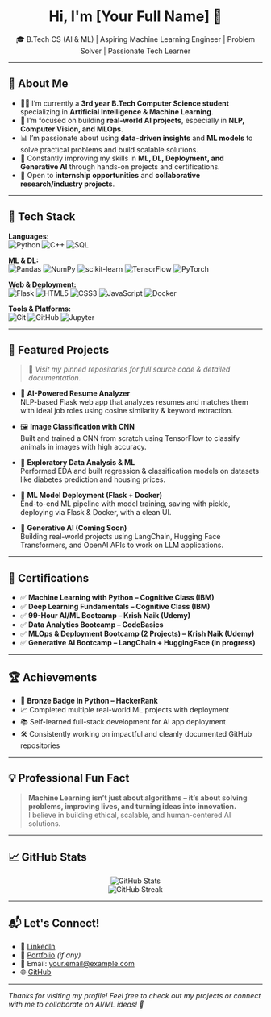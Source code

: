 <h1 align="center">Hi, I'm [Your Full Name] 👋</h1>

<p align="center">
  🎓 B.Tech CS (AI & ML) | Aspiring Machine Learning Engineer | Problem Solver | Passionate Tech Learner
</p>

---

## 🧠 About Me

- 👨‍💻 I’m currently a **3rd year B.Tech Computer Science student** specializing in **Artificial Intelligence & Machine Learning**.
- 🚀 I’m focused on building **real-world AI projects**, especially in **NLP, Computer Vision, and MLOps**.
- 📊 I’m passionate about using **data-driven insights** and **ML models** to solve practical problems and build scalable solutions.
- 🔁 Constantly improving my skills in **ML, DL, Deployment, and Generative AI** through hands-on projects and certifications.
- 🤝 Open to **internship opportunities** and **collaborative research/industry projects**.

---

## 💼 Tech Stack

**Languages:**  
![Python](https://img.shields.io/badge/-Python-3776AB?style=flat-square&logo=python&logoColor=white)
![C++](https://img.shields.io/badge/-C++-00599C?style=flat-square&logo=c%2B%2B)
![SQL](https://img.shields.io/badge/-SQL-4479A1?style=flat-square&logo=postgresql&logoColor=white)

**ML & DL:**  
![Pandas](https://img.shields.io/badge/-Pandas-150458?style=flat-square&logo=pandas)
![NumPy](https://img.shields.io/badge/-NumPy-013243?style=flat-square&logo=numpy)
![scikit-learn](https://img.shields.io/badge/-Scikit--Learn-F7931E?style=flat-square&logo=scikit-learn)
![TensorFlow](https://img.shields.io/badge/-TensorFlow-FF6F00?style=flat-square&logo=tensorflow&logoColor=white)
![PyTorch](https://img.shields.io/badge/-PyTorch-EE4C2C?style=flat-square&logo=pytorch&logoColor=white)

**Web & Deployment:**  
![Flask](https://img.shields.io/badge/-Flask-000000?style=flat-square&logo=flask)
![HTML5](https://img.shields.io/badge/-HTML5-E34F26?style=flat-square&logo=html5&logoColor=white)
![CSS3](https://img.shields.io/badge/-CSS3-1572B6?style=flat-square&logo=css3)
![JavaScript](https://img.shields.io/badge/-JavaScript-F7DF1E?style=flat-square&logo=javascript&logoColor=black)
![Docker](https://img.shields.io/badge/-Docker-2496ED?style=flat-square&logo=docker)

**Tools & Platforms:**  
![Git](https://img.shields.io/badge/-Git-F05032?style=flat-square&logo=git&logoColor=white)
![GitHub](https://img.shields.io/badge/-GitHub-181717?style=flat-square&logo=github)
![Jupyter](https://img.shields.io/badge/-Jupyter-F37626?style=flat-square&logo=jupyter)

---

## 🚀 Featured Projects

> 📌 *Visit my pinned repositories for full source code & detailed documentation.*

- 🧠 **AI-Powered Resume Analyzer**  
  NLP-based Flask web app that analyzes resumes and matches them with ideal job roles using cosine similarity & keyword extraction.

- 🖼️ **Image Classification with CNN**  
  Built and trained a CNN from scratch using TensorFlow to classify animals in images with high accuracy.

- 🧾 **Exploratory Data Analysis & ML**  
  Performed EDA and built regression & classification models on datasets like diabetes prediction and housing prices.

- 🧪 **ML Model Deployment (Flask + Docker)**  
  End-to-end ML pipeline with model training, saving with pickle, deploying via Flask & Docker, with a clean UI.

- 🧠 **Generative AI (Coming Soon)**  
  Building real-world projects using LangChain, Hugging Face Transformers, and OpenAI APIs to work on LLM applications.

---

## 📜 Certifications

- ✅ **Machine Learning with Python – Cognitive Class (IBM)**
- ✅ **Deep Learning Fundamentals – Cognitive Class (IBM)**
- ✅ **99-Hour AI/ML Bootcamp – Krish Naik (Udemy)**
- ✅ **Data Analytics Bootcamp – CodeBasics**
- ✅ **MLOps & Deployment Bootcamp (2 Projects) – Krish Naik (Udemy)**
- ✅ **Generative AI Bootcamp – LangChain + HuggingFace (in progress)**

---

## 🏆 Achievements

- 🥉 **Bronze Badge in Python – HackerRank**
- 📈 Completed multiple real-world ML projects with deployment
- 📚 Self-learned full-stack development for AI app deployment
- 🛠️ Consistently working on impactful and cleanly documented GitHub repositories

---

## 💡 Professional Fun Fact

> **Machine Learning isn’t just about algorithms – it’s about solving problems, improving lives, and turning ideas into innovation.**  
> I believe in building ethical, scalable, and human-centered AI solutions.

---

## 📈 GitHub Stats

<p align="center">
  <img src="https://github-readme-stats.vercel.app/api?username=your-github-username&show_icons=true&theme=github_dark" alt="GitHub Stats" />
  <br />
  <img src="https://github-readme-streak-stats.herokuapp.com/?user=your-github-username&theme=github_dark" alt="GitHub Streak" />
</p>

---

## 📬 Let's Connect!

- 🔗 [LinkedIn](https://linkedin.com/in/yourlinkedin)  
- 💼 [Portfolio](https://your-portfolio.com) *(if any)*  
- 📧 Email: your.email@example.com  
- 🌐 [GitHub](https://github.com/your-github-username)

---

*Thanks for visiting my profile! Feel free to check out my projects or connect with me to collaborate on AI/ML ideas! 🚀*
